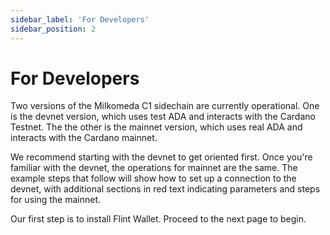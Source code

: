```yaml
---
sidebar_label: 'For Developers'
sidebar_position: 2
---
```


# For Developers

Two versions of the Milkomeda C1 sidechain are currently operational. One is the devnet version, which uses test ADA and interacts with the Cardano Testnet. The the other is the mainnet version, which uses real ADA and interacts with the Cardano mainnet.

We recommend starting with the devnet to get oriented first. Once you're familiar with the devnet, the operations for mainnet are the same. The example steps that follow will show how to set up a connection to the devnet, with additional sections in red text indicating parameters and steps for using the mainnet.

Our first step is to install Flint Wallet. Proceed to the next page to begin.